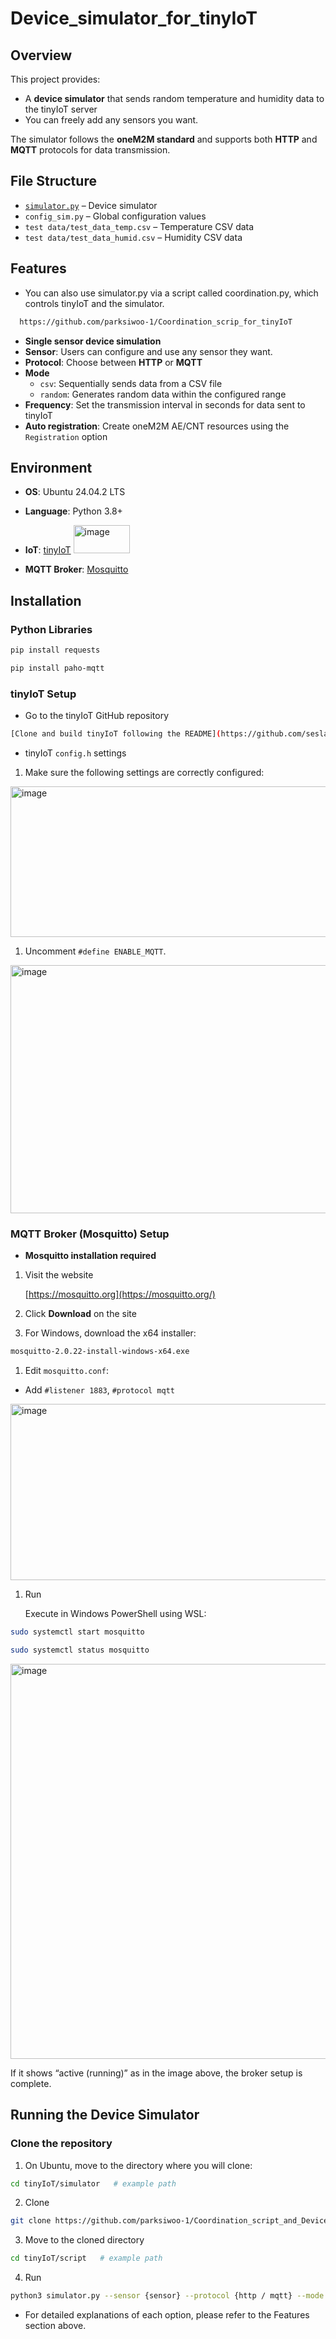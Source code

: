 # Device_simulator_for_tinyIoT


## Overview

This project provides:

- A **device simulator** that sends random temperature and humidity data to the tinyIoT server
- You can freely add any sensors you want.

The simulator follows the **oneM2M standard** and supports both **HTTP** and **MQTT** protocols for data transmission.

## File Structure

- [`simulator.py`](http://simulator.py/) – Device simulator
- `config_sim.py` – Global configuration values
- `test data/test_data_temp.csv` – Temperature CSV data
- `test data/test_data_humid.csv` – Humidity CSV data

## Features

- You can also use simulator.py via a script called coordination.py, which controls tinyIoT and the simulator.
```bash
  https://github.com/parksiwoo-1/Coordination_scrip_for_tinyIoT
```
- **Single sensor device simulation**
- **Sensor**: Users can configure and use any sensor they want.
- **Protocol**: Choose between **HTTP** or **MQTT**
- **Mode**
    - `csv`: Sequentially sends data from a CSV file
    - `random`: Generates random data within the configured range
- **Frequency**: Set the transmission interval in seconds for data sent to tinyIoT
- **Auto registration**: Create oneM2M AE/CNT resources using the `Registration` option

## Environment

- **OS**: Ubuntu 24.04.2 LTS
- **Language**: Python 3.8+
- **IoT**: [tinyIoT](https://github.com/seslabSJU/tinyIoT)
  <img width="90" height="45" alt="image" src="https://github.com/user-attachments/assets/4ae1149b-fd7f-43a2-bb53-f2e742399279" />

- **MQTT Broker**: [Mosquitto](https://mosquitto.org/)

## Installation

### Python Libraries

```bash
pip install requests

```

```bash
pip install paho-mqtt

```

### tinyIoT Setup

- Go to the tinyIoT GitHub repository

```bash
[Clone and build tinyIoT following the README](https://github.com/seslabSJU/tinyIoT)

```

- tinyIoT `config.h` settings
1. Make sure the following settings are correctly configured:

<img width="684" height="241" alt="image" src="https://github.com/user-attachments/assets/705a3ac5-4dec-4bbc-b35a-976ae12d600b" />

1. Uncomment `#define ENABLE_MQTT`.

<img width="641" height="397" alt="image" src="https://github.com/user-attachments/assets/6b856bbc-0dc7-46b9-bcd9-9a606407592f" />

### MQTT Broker (Mosquitto) Setup

- **Mosquitto installation required**
1. Visit the website
    
    [https://mosquitto.org](https://mosquitto.org/)
    
2. Click **Download** on the site
3. For Windows, download the x64 installer:

```bash
mosquitto-2.0.22-install-windows-x64.exe

```

1. Edit `mosquitto.conf`:
- Add `#listener 1883`, `#protocol mqtt`

<img width="2043" height="282" alt="image" src="https://github.com/user-attachments/assets/6c97477f-eb28-4d64-b71a-f249ff1336cb" />

1. Run
    
    Execute in Windows PowerShell using WSL:
    

```bash
sudo systemctl start mosquitto

```

```bash
sudo systemctl status mosquitto

```

<img width="2162" height="632" alt="image" src="https://github.com/user-attachments/assets/bad124a0-6891-43fe-8ed4-8a9bef79c4ea" />

If it shows “active (running)” as in the image above, the broker setup is complete.

## Running the Device Simulator

### Clone the repository

1. On Ubuntu, move to the directory where you will clone:

```bash
cd tinyIoT/simulator   # example path

```

2. Clone

```bash
git clone https://github.com/parksiwoo-1/Coordination_script_and_Device_simulators_for_tinyIoT

```

3. Move to the cloned directory

```bash
cd tinyIoT/script   # example path

```

4. Run

```bash
python3 simulator.py --sensor {sensor} --protocol {http / mqtt} --mode {csv / random} --frequency {seconds} --registration {1 / 0}
```

- For detailed explanations of each option, please refer to the Features section above.
